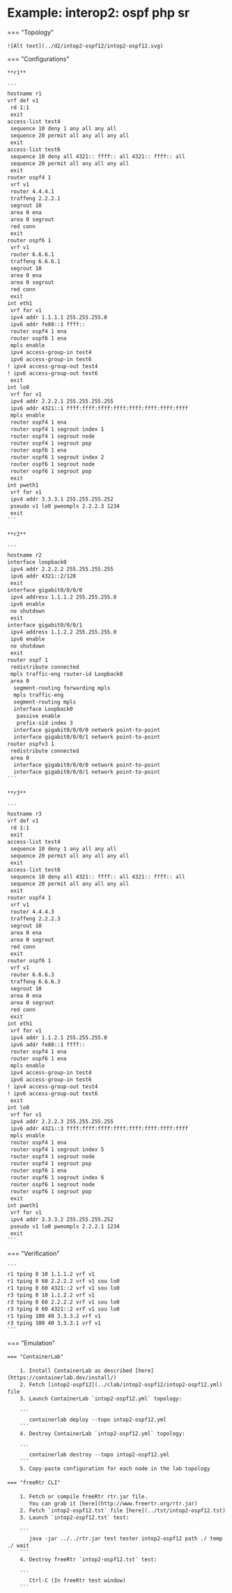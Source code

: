 # Example: interop2: ospf php sr

=== "Topology"

    ![Alt text](../d2/intop2-ospf12/intop2-ospf12.svg)

=== "Configurations"

    **r1**

    ```
    hostname r1
    vrf def v1
     rd 1:1
     exit
    access-list test4
     sequence 10 deny 1 any all any all
     sequence 20 permit all any all any all
     exit
    access-list test6
     sequence 10 deny all 4321:: ffff:: all 4321:: ffff:: all
     sequence 20 permit all any all any all
     exit
    router ospf4 1
     vrf v1
     router 4.4.4.1
     traffeng 2.2.2.1
     segrout 10
     area 0 ena
     area 0 segrout
     red conn
     exit
    router ospf6 1
     vrf v1
     router 6.6.6.1
     traffeng 6.6.6.1
     segrout 10
     area 0 ena
     area 0 segrout
     red conn
     exit
    int eth1
     vrf for v1
     ipv4 addr 1.1.1.1 255.255.255.0
     ipv6 addr fe80::1 ffff::
     router ospf4 1 ena
     router ospf6 1 ena
     mpls enable
     ipv4 access-group-in test4
     ipv6 access-group-in test6
    ! ipv4 access-group-out test4
    ! ipv6 access-group-out test6
     exit
    int lo0
     vrf for v1
     ipv4 addr 2.2.2.1 255.255.255.255
     ipv6 addr 4321::1 ffff:ffff:ffff:ffff:ffff:ffff:ffff:ffff
     mpls enable
     router ospf4 1 ena
     router ospf4 1 segrout index 1
     router ospf4 1 segrout node
     router ospf4 1 segrout pop
     router ospf6 1 ena
     router ospf6 1 segrout index 2
     router ospf6 1 segrout node
     router ospf6 1 segrout pop
     exit
    int pweth1
     vrf for v1
     ipv4 addr 3.3.3.1 255.255.255.252
     pseudo v1 lo0 pweompls 2.2.2.3 1234
     exit
    ```

    **r2**

    ```
    hostname r2
    interface loopback0
     ipv4 addr 2.2.2.2 255.255.255.255
     ipv6 addr 4321::2/128
     exit
    interface gigabit0/0/0/0
     ipv4 address 1.1.1.2 255.255.255.0
     ipv6 enable
     no shutdown
     exit
    interface gigabit0/0/0/1
     ipv4 address 1.1.2.2 255.255.255.0
     ipv6 enable
     no shutdown
     exit
    router ospf 1
     redistribute connected
     mpls traffic-eng router-id Loopback0
     area 0
      segment-routing forwarding mpls
      mpls traffic-eng
      segment-routing mpls
      interface Loopback0
       passive enable
       prefix-sid index 3
      interface gigabit0/0/0/0 network point-to-point
      interface gigabit0/0/0/1 network point-to-point
    router ospfv3 1
     redistribute connected
     area 0
      interface gigabit0/0/0/0 network point-to-point
      interface gigabit0/0/0/1 network point-to-point
    ```

    **r3**

    ```
    hostname r3
    vrf def v1
     rd 1:1
     exit
    access-list test4
     sequence 10 deny 1 any all any all
     sequence 20 permit all any all any all
     exit
    access-list test6
     sequence 10 deny all 4321:: ffff:: all 4321:: ffff:: all
     sequence 20 permit all any all any all
     exit
    router ospf4 1
     vrf v1
     router 4.4.4.3
     traffeng 2.2.2.3
     segrout 10
     area 0 ena
     area 0 segrout
     red conn
     exit
    router ospf6 1
     vrf v1
     router 6.6.6.3
     traffeng 6.6.6.3
     segrout 10
     area 0 ena
     area 0 segrout
     red conn
     exit
    int eth1
     vrf for v1
     ipv4 addr 1.1.2.1 255.255.255.0
     ipv6 addr fe80::1 ffff::
     router ospf4 1 ena
     router ospf6 1 ena
     mpls enable
     ipv4 access-group-in test4
     ipv6 access-group-in test6
    ! ipv4 access-group-out test4
    ! ipv6 access-group-out test6
     exit
    int lo0
     vrf for v1
     ipv4 addr 2.2.2.3 255.255.255.255
     ipv6 addr 4321::3 ffff:ffff:ffff:ffff:ffff:ffff:ffff:ffff
     mpls enable
     router ospf4 1 ena
     router ospf4 1 segrout index 5
     router ospf4 1 segrout node
     router ospf4 1 segrout pop
     router ospf6 1 ena
     router ospf6 1 segrout index 6
     router ospf6 1 segrout node
     router ospf6 1 segrout pop
     exit
    int pweth1
     vrf for v1
     ipv4 addr 3.3.3.2 255.255.255.252
     pseudo v1 lo0 pweompls 2.2.2.1 1234
     exit
    ```

=== "Verification"

    ```
    r1 tping 0 10 1.1.1.2 vrf v1
    r1 tping 0 60 2.2.2.2 vrf v1 sou lo0
    r1 tping 0 60 4321::2 vrf v1 sou lo0
    r3 tping 0 10 1.1.2.2 vrf v1
    r3 tping 0 60 2.2.2.2 vrf v1 sou lo0
    r3 tping 0 60 4321::2 vrf v1 sou lo0
    r1 tping 100 40 3.3.3.2 vrf v1
    r3 tping 100 40 3.3.3.1 vrf v1
    ```

=== "Emulation"

    === "ContainerLab"

        1. Install ContainerLab as described [here](https://containerlab.dev/install/)  
        2. Fetch [intop2-ospf12](../clab/intop2-ospf12/intop2-ospf12.yml) file  
        3. Launch ContainerLab `intop2-ospf12.yml` topology:  

        ```
           containerlab deploy --topo intop2-ospf12.yml  
        ```
        4. Destroy ContainerLab `intop2-ospf12.yml` topology:  

        ```
           containerlab destroy --topo intop2-ospf12.yml  
        ```
        5. Copy-paste configuration for each node in the lab topology

    === "freeRtr CLI"

        1. Fetch or compile freeRtr rtr.jar file.  
           You can grab it [here](http://www.freertr.org/rtr.jar)  
        2. Fetch `intop2-ospf12.tst` file [here](../tst/intop2-ospf12.tst)  
        3. Launch `intop2-ospf12.tst` test:  

        ```
           java -jar ../../rtr.jar test tester intop2-ospf12 path ./ temp ./ wait
        ```
        4. Destroy freeRtr `intop2-ospf12.tst` test:  

        ```
           Ctrl-C (In freeRtr test window)
        ```

